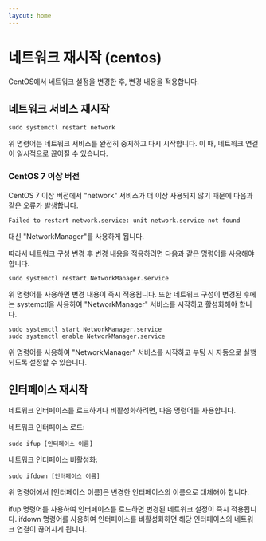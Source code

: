 ```yaml
---
layout: home
---
```


# 네트워크 재시작 (centos)

CentOS에서 네트워크 설정을 변경한 후, 변경 내용을 적용합니다.

## 네트워크 서비스 재시작

```
sudo systemctl restart network
```
위 명령어는 네트워크 서비스를 완전히 중지하고 다시 시작합니다. 이 때, 네트워크 연결이 일시적으로 끊어질 수 있습니다.

### CentOS 7 이상 버전
CentOS 7 이상 버전에서 "network" 서비스가 더 이상 사용되지 않기 때문에 다음과 같은 오류가 발생합니다. 

```
Failed to restart network.service: unit network.service not found
```

대신 "NetworkManager"를 사용하게 됩니다.

따라서 네트워크 구성 변경 후 변경 내용을 적용하려면 다음과 같은 명령어를 사용해야 합니다.

```
sudo systemctl restart NetworkManager.service
```

위 명령어를 사용하면 변경 내용이 즉시 적용됩니다. 또한 네트워크 구성이 변경된 후에는 systemctl을 사용하여 "NetworkManager" 서비스를 시작하고 활성화해야 합니다.

```
sudo systemctl start NetworkManager.service
sudo systemctl enable NetworkManager.service
```

위 명령어를 사용하여 "NetworkManager" 서비스를 시작하고 부팅 시 자동으로 실행되도록 설정할 수 있습니다.

## 인터페이스 재시작
네트워크 인터페이스를 로드하거나 비활성화하려면, 다음 명령어를 사용합니다.

네트워크 인터페이스 로드:
```
sudo ifup [인터페이스 이름]
```

네트워크 인터페이스 비활성화:

```
sudo ifdown [인터페이스 이름]
```

위 명령어에서 [인터페이스 이름]은 변경한 인터페이스의 이름으로 대체해야 합니다.

ifup 명령어를 사용하여 인터페이스를 로드하면 변경된 네트워크 설정이 즉시 적용됩니다. ifdown 명령어를 사용하여 인터페이스를 비활성화하면 해당 인터페이스의 네트워크 연결이 끊어지게 됩니다.



